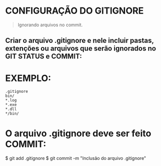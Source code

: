 # CONFIGURAÇÃO DO GITIGNORE
> Ignorando arquivos no commit.

## Criar o arquivo .gitignore e nele incluir pastas, extenções ou arquivos que serão ignorados no GIT STATUS e COMMIT:
# EXEMPLO:
	.gitignore
	bin/
	*.log
	*.exe
	*.dll
	*/bin/ 
# O arquivo .gitignore deve ser feito COMMIT:	
$ git add .gitignore
$ git commit -m "Inclusão do arquivo .gitignore"
